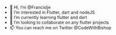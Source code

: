 - 👋 Hi, I’m @FrancisIje
- 👀 I’m interested in Flutter, dart and nodeJS
- 🌱 I’m currently learning flutter and dart
- 💞️ I’m looking to collaborate on any flutter projects
- 📫 You can reach me on Twitter @CodeWithBishop

<!---
FrancisIje/FrancisIje is a ✨ special ✨ repository because its `README.md` (this file) appears on your GitHub profile.
You can click the Preview link to take a look at your changes.
--->
